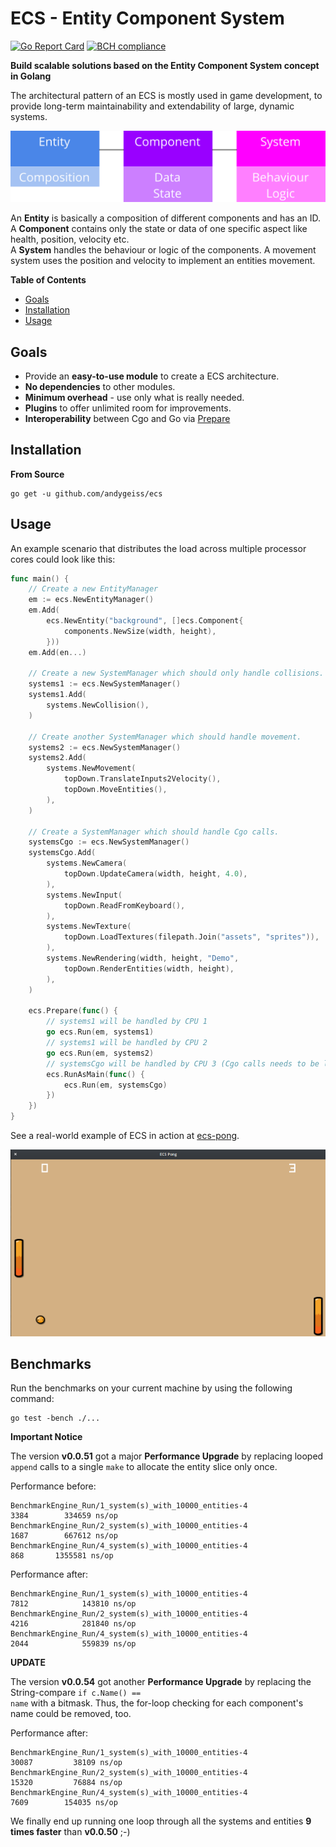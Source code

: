 # ECS - Entity Component System

[![Go Report Card](https://goreportcard.com/badge/github.com/andygeiss/ecs)](https://goreportcard.com/report/github.com/andygeiss/ecs)
[![BCH compliance](https://bettercodehub.com/edge/badge/andygeiss/ecs?branch=master)](https://bettercodehub.com/)

**Build scalable solutions based on the Entity Component System concept in Golang**

The architectural pattern of an ECS is mostly used in game development,
to provide long-term maintainability and extendability of large, dynamic systems.

[![Overview](ecs.svg)](ecs.svg)

An **Entity** is basically a composition of different components and has an ID.  
A **Component** contains only the state or data of one specific aspect like health, position, velocity etc.  
A **System** handles the behaviour or logic of the components. A movement system uses the position and velocity to implement an entities movement. 

**Table of Contents**

- [Goals](README.md#goals)
- [Installation](README.md#installation)
- [Usage](README.md#usage)

## Goals

- Provide an **easy-to-use module** to create a ECS architecture.
- **No dependencies** to other modules.
- **Minimum overhead** - use only what is really needed.
- **Plugins** to offer unlimited room for improvements.
- **Interoperability** between Cgo and Go via [Prepare](https://github.com/andygeiss/ecs/blob/master/run.go) 

## Installation

**From Source**

    go get -u github.com/andygeiss/ecs

## Usage

An example scenario that distributes the load across multiple processor cores could look like this:

```go
func main() {
    // Create a new EntityManager
    em := ecs.NewEntityManager()
    em.Add(
        ecs.NewEntity("background", []ecs.Component{
            components.NewSize(width, height),
        }))
    em.Add(en...)
    
    // Create a new SystemManager which should only handle collisions.
    systems1 := ecs.NewSystemManager()
    systems1.Add(
        systems.NewCollision(),
    )
    
    // Create another SystemManager which should handle movement.
    systems2 := ecs.NewSystemManager()
    systems2.Add(
        systems.NewMovement(
            topDown.TranslateInputs2Velocity(),
            topDown.MoveEntities(),
        ),
    )
    
    // Create a SystemManager which should handle Cgo calls.
    systemsCgo := ecs.NewSystemManager()
    systemsCgo.Add(
        systems.NewCamera(
            topDown.UpdateCamera(width, height, 4.0),
        ),
        systems.NewInput(
            topDown.ReadFromKeyboard(),
        ),
        systems.NewTexture(
            topDown.LoadTextures(filepath.Join("assets", "sprites")),
        ),
        systems.NewRendering(width, height, "Demo",
            topDown.RenderEntities(width, height),
        ),
    )
    
    ecs.Prepare(func() {
        // systems1 will be handled by CPU 1
        go ecs.Run(em, systems1)
        // systems1 will be handled by CPU 2
        go ecs.Run(em, systems2)
        // systemsCgo will be handled by CPU 3 (Cgo calls needs to be locked).
        ecs.RunAsMain(func() {
            ecs.Run(em, systemsCgo)
        })
    })
}
```


See a real-world example of ECS in action at [ecs-pong](https://github.com/andygeiss/ecs-pong).

![ecs-pong](https://github.com/andygeiss/ecs-pong/blob/master/assets/pong.png)

## Benchmarks

Run the benchmarks on your current machine by using the following command:

    go test -bench ./...

**Important Notice**

The version **v0.0.51** got a major **Performance Upgrade** by replacing looped <code>append</code> calls to a single <code>make</code> to allocate the entity slice only once.

Performance before:
    
    BenchmarkEngine_Run/1_system(s)_with_10000_entities-4       	    3384	    334659 ns/op
    BenchmarkEngine_Run/2_system(s)_with_10000_entities-4       	    1687	    667612 ns/op
    BenchmarkEngine_Run/4_system(s)_with_10000_entities-4       	     868	   1355581 ns/op   
    
Performance after:

    BenchmarkEngine_Run/1_system(s)_with_10000_entities-4               7812            143810 ns/op
    BenchmarkEngine_Run/2_system(s)_with_10000_entities-4               4216            281840 ns/op
    BenchmarkEngine_Run/4_system(s)_with_10000_entities-4               2044            559839 ns/op

**UPDATE**

The version **v0.0.54** got another **Performance Upgrade** by replacing the String-compare <code>if c.Name() == name</code> with a bitmask.
Thus, the for-loop checking for each component's name could be removed, too.

Performance after:

    BenchmarkEngine_Run/1_system(s)_with_10000_entities-4          	   30087	     38109 ns/op
    BenchmarkEngine_Run/2_system(s)_with_10000_entities-4          	   15320	     76884 ns/op
    BenchmarkEngine_Run/4_system(s)_with_10000_entities-4          	    7609	    154035 ns/op

We finally end up running one loop through all the systems and entities **9 times faster** than **v0.0.50** ;-)
